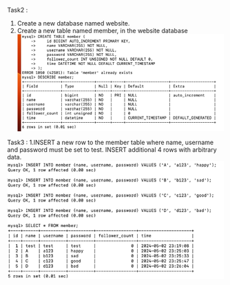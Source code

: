Task2 : 
1. Create a new database named website.
2. Create a new table named member, in the website database
![image](https://github.com/chiwenling/wehelp_one/blob/c2af7825e83e383d5abba03662906f78743546fa/week5/2.png)


Task3 :
1.INSERT a new row to the member table where name, username and password must be set to test. INSERT additional 4 rows with arbitrary data.
![image](https://github.com/chiwenling/wehelp_one/blob/ecb132cb12db3930619844985611a46e089b17fe/week5/3-1%20%26%203-2.png)


